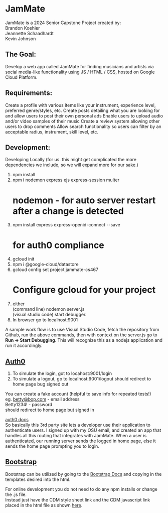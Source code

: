 # JamMate

JamMate is a 2024 Senior Capstone Project created by: <br>
Brandon Koehler <br>
Jeannette Schaadhardt <br>
Kevin Johnson

## The Goal:

Develop a web app called JamMate for finding musicians and artists via social media-like functionality using JS / HTML / CSS, hosted on Google Cloud Platform.

## Requirements:

Create a profile with various items like your instrument, experience level, preferred genre/styles, etc.
Create posts detailing what you are looking for and allow users to post their own personal ads
Enable users to upload audio and/or video samples of their music
Create a review system allowing other users to drop comments Allow search functionality so users can filter by an acceptable radius, instrument, skill level, etc.

## Development:

Developing Locally (for us. this might get complicated the more dependencies we include, so we will expand more for our sake.) <br>

1. npm install
2. npm i nodemon express ejs express-session multer
   # nodemon - for auto server restart after a change is detected
3. npm install express express-openid-connect --save
   # for auth0 compliance
4. gcloud init
5. npm i @google-cloud/datastore
6. gcloud config set project jammate-cs467
   # Configure gcloud for your project
7. either<br>(command line) nodemon server.js <br> (visual studio code) start debugger.
8. In browser go to localhost:9001

A sample work flow is to use Visual Studio Code, fetch the repository from Github, run the above commands, then with context on the server.js go to **Run -> Start Debugging**. This will recognize this as a nodejs application and run it accordingly.

## [Auth0](https://auth0.com/docs/quickstart/webapp/express/interactive)

1. To simulate the login, got to locahost:9001/login
2. To simulate a logout, go to localhost:9001/logout
   should redirect to home page bug signed out

You can create a fake account (helpful to save info for repeated tests!) <br>
eg.
betty@bop.com - email address <br>
Betty1234! - password <br>
should redirect to home page but signed in

[auth0 docs](https://auth0.com/docs/quickstart/webapp/express/interactive) <br>
So basically this 3rd party site lets a developer use their application
to authenticate users. I signed up with my OSU email, and created an app that
handles all this routing that integrates with JamMate. When a user is
authenticated, our running server sends the logged in home page, else it sends
the home page prompting you to login.

## [Bootstrap](https://getbootstrap.com/docs/5.3/getting-started/introduction/)

Bootstrap can be utilized by going to the [Bootstrap Docs](https://getbootstrap.com/docs/5.3/getting-started/introduction/) and copying in the templates desired into the html.

For online development you do not need to do any npm installs or change the .js file.<br>
Instead just have the CDM style sheet link and the CDM javascript link placed in the html file as shown [here](https://getbootstrap.com/docs/5.3/getting-started/introduction/).
